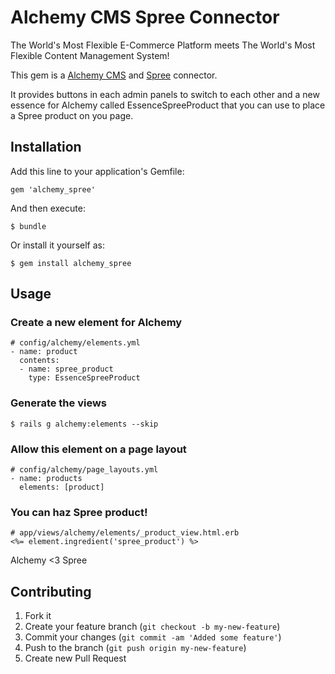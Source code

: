 # Alchemy CMS Spree Connector

The World's Most Flexible E-Commerce Platform meets The World's Most Flexible Content Management System!

This gem is a [Alchemy CMS](https://github.com/magiclabs/alchemy_cms) and [Spree](https://github.com/spree/spree) connector.

It provides buttons in each admin panels to switch to each other and a new essence for Alchemy called EssenceSpreeProduct that you can use to place a Spree product on you page.

## Installation

Add this line to your application's Gemfile:

    gem 'alchemy_spree'

And then execute:

    $ bundle

Or install it yourself as:

    $ gem install alchemy_spree

## Usage

### Create a new element for Alchemy

	# config/alchemy/elements.yml
	- name: product
	  contents:
	  - name: spree_product
	    type: EssenceSpreeProduct

### Generate the views

	$ rails g alchemy:elements --skip

### Allow this element on a page layout

	# config/alchemy/page_layouts.yml
	- name: products
	  elements: [product]

### You can haz Spree product!

	# app/views/alchemy/elements/_product_view.html.erb
	<%= element.ingredient('spree_product') %>

Alchemy <3 Spree

## Contributing

1. Fork it
2. Create your feature branch (`git checkout -b my-new-feature`)
3. Commit your changes (`git commit -am 'Added some feature'`)
4. Push to the branch (`git push origin my-new-feature`)
5. Create new Pull Request
